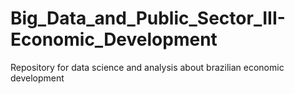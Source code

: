 # Big_Data_and_Public_Sector_III-Economic_Development
Repository for data science and analysis about brazilian economic development
